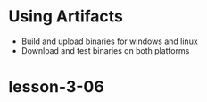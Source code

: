 # Using Artifacts

- Build and upload binaries for windows and linux
- Download and test binaries on both platforms
# lesson-3-06

